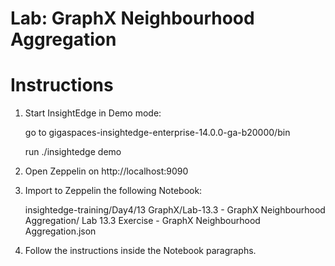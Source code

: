 # Lab: GraphX Neighbourhood Aggregation

# Instructions

1. Start InsightEdge in Demo mode:

    go to gigaspaces-insightedge-enterprise-14.0.0-ga-b20000/bin

    run ./insightedge demo

2. Open Zeppelin on http://localhost:9090

3. Import to Zeppelin the following Notebook:

    insightedge-training/Day4/13 GraphX/Lab-13.3 - GraphX Neighbourhood Aggregation/
    Lab 13.3 Exercise - GraphX Neighbourhood Aggregation.json

4. Follow the instructions inside the Notebook paragraphs.
